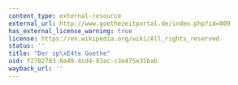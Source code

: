 ```yaml
---
content_type: external-resource
external_url: http://www.goethezeitportal.de/index.php?id=809
has_external_license_warning: true
license: https://en.wikipedia.org/wiki/All_rights_reserved
status: ''
title: "Der sp\xE4te Goethe"
uid: f2702783-0a40-4cd4-93ac-c3e475e35bab
wayback_url: ''
---
```

